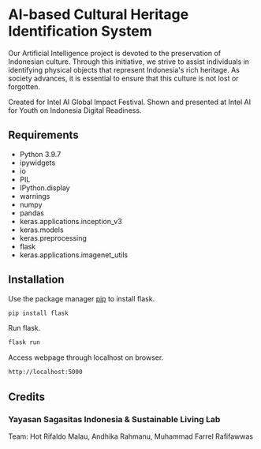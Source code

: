 # AI-based Cultural Heritage Identification System

Our Artificial Intelligence project is devoted to the preservation of Indonesian culture. Through this initiative, we strive to assist individuals in identifying physical objects that represent Indonesia's rich heritage. As society advances, it is essential to ensure that this culture is not lost or forgotten.

Created for Intel AI Global Impact Festival. Shown and presented at Intel AI for Youth on Indonesia Digital Readiness.

## Requirements
- Python 3.9.7
- ipywidgets
- io
- PIL 
- IPython.display
- warnings
- numpy
- pandas
- keras.applications.inception_v3
- keras.models
- keras.preprocessing
- flask
- keras.applications.imagenet_utils


## Installation
Use the package manager [pip](https://pip.pypa.io/en/stable/) to install flask.

```bash
pip install flask
```

Run flask.

```bash
flask run
```

Access webpage through localhost on browser.
```bash
http://localhost:5000
```

## Credits
### Yayasan Sagasitas Indonesia & Sustainable Living Lab 
Team: Hot Rifaldo Malau, Andhika Rahmanu, Muhammad Farrel Rafifawwas